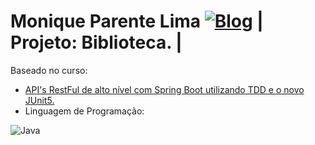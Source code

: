 # Monique Parente Lima [![Blog](https://img.shields.io/badge/LinkedIn-0077B5?style=for-the-badge&logo=linkedin&logoColor=white)](https://www.linkedin.com/in/monique13/) | Projeto: Biblioteca. |

Baseado no curso: 

- [API's RestFul de alto nível com Spring Boot utilizando TDD e o novo JUnit5.](https://nttdatalearn.udemy.com/course/design-de-apis-restful-com-tdd-spring-boot-e-junit-5/learn/lecture/16758904#overview)<br/>
- Linguagem de Programação: 
<div style="display: inline_block">
<img alt="Java" src="https://img.shields.io/badge/Java-ED8B00?style=for-the-badge&logo=java&logoColor=white" />

